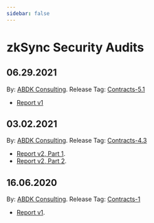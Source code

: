 ```yaml
---
sidebar: false
---
```


# zkSync Security Audits

## 06.29.2021

By: [ABDK Consulting](https://www.abdk.consulting/). Release Tag:
[Contracts-5.1](https://github.com/matter-labs/zksync/releases/tag/contracts-5.1)

- [Report v1](https://zksync.io/ABDK-ZkSync-Audit-v5.pdf)

## 03.02.2021

By: [ABDK Consulting](https://www.abdk.consulting/). Release Tag:
[Contracts-4.3](https://github.com/matter-labs/zksync/releases/tag/contracts-4.3)

- [Report v2, Part 1](https://zksync.io/ABDK-ZKSync-Audit-v2-part1.pdf).
- [Report v2, Part 2](https://zksync.io/ABDK-ZKSync-Audit-v2-part2.pdf).

## 16.06.2020

By: [ABDK Consulting](https://www.abdk.consulting/). Release Tag:
[Contracts-1](https://github.com/matter-labs/zksync/releases/tag/contracts-1)

- [Report v1](https://zksync.io/zksync-1.0-audit.pdf).
